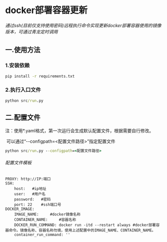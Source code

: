 # docker部署容器更新

###### 通过ssh(目前仅支持使用密码)远程执行命令实现更新docker部署容器使用的镜像版本，可通过青龙定时调用

## 一.使用方法

### 1.安装依赖

```cmd
pip install -r requirements.txt
```

### 2.执行入口文件

```cmd
python src/run.py
```

## 二.配置文件

注：使用*.yaml格式，第一次运行会生成默认配置文件，根据需要自行修改。

​		可以通过“--configpath=<配置文件路径>”指定配置文件

```cmd
python src/run.py --configpath=<配置文件路径>
```

###### 配置文件模板

```
PROXY: http://IP:端口
SSH:
    host:   #ip地址
    user:   #用户名
    password: 	#密码
    port: 22	#ssh端口号
DOCKER_IMAGE:
    IMAGE_NAME: 	#docker镜像名称
    CONTAINER_NAME: 	#容器名称
    DOCKER_RUN_COMMAND: docker run -itd --restart always #docker部署容器命令。镜像名称、容器名称勿填，使用上述配置中的IMAGE_NAME、CONTAINER_NAME。
    container_run_command: '' 
```

